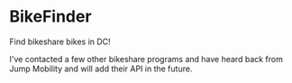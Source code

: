 # BikeFinder
Find bikeshare bikes in DC!

I've contacted a few other bikeshare programs and have heard back from Jump Mobility and will add their API in the future.
